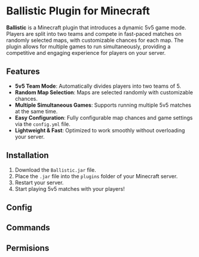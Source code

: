# Ballistic Plugin for Minecraft

**Ballistic** is a Minecraft plugin that introduces a dynamic 5v5 game mode. Players are split into two teams and compete in fast-paced matches on randomly selected maps, with customizable chances for each map. The plugin allows for multiple games to run simultaneously, providing a competitive and engaging experience for players on your server.

## Features

- **5v5 Team Mode**: Automatically divides players into two teams of 5.
- **Random Map Selection**: Maps are selected randomly with customizable chances.
- **Multiple Simultaneous Games**: Supports running multiple 5v5 matches at the same time.
- **Easy Configuration**: Fully configurable map chances and game settings via the `config.yml` file.
- **Lightweight & Fast**: Optimized to work smoothly without overloading your server.

## Installation

1. Download the `Ballistic.jar` file.
2. Place the `.jar` file into the `plugins` folder of your Minecraft server.
3. Restart your server.
5. Start playing 5v5 matches with your players!

## Config

## Commands

## Permisions
